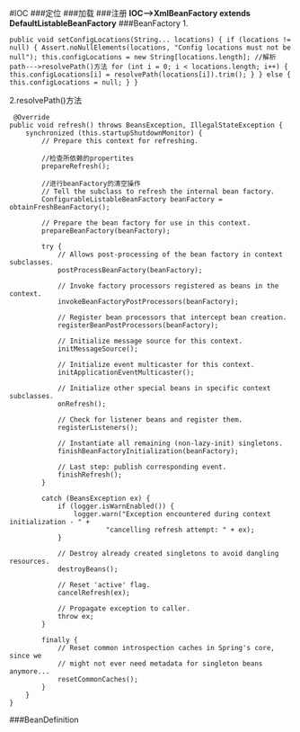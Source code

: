 #IOC
###定位
###加载
###注册
**IOC-->XmlBeanFactory extends DefaultListableBeanFactory**
###BeanFactory
1. 


   `
    public void setConfigLocations(String... locations) {
    		if (locations != null) {
    			Assert.noNullElements(locations, "Config locations must not be null");
    			this.configLocations = new String[locations.length];
    			//解析path--->resolvePath()方法
    			for (int i = 0; i < locations.length; i++) {
    				this.configLocations[i] = resolvePath(locations[i]).trim();
    			}
    		}
    		else {
    			this.configLocations = null;
    		}
    	}
    `
    
2.resolvePath()方法


     @Override
	public void refresh() throws BeansException, IllegalStateException {
		synchronized (this.startupShutdownMonitor) {
			// Prepare this context for refreshing.
			
			//检查所依赖的propertites
			prepareRefresh();
			
            //进行beanFactory的清空操作
			// Tell the subclass to refresh the internal bean factory.
			ConfigurableListableBeanFactory beanFactory = obtainFreshBeanFactory();
              
			// Prepare the bean factory for use in this context.
			prepareBeanFactory(beanFactory);

			try {
				// Allows post-processing of the bean factory in context subclasses.
				postProcessBeanFactory(beanFactory);

				// Invoke factory processors registered as beans in the context.
				invokeBeanFactoryPostProcessors(beanFactory);

				// Register bean processors that intercept bean creation.
				registerBeanPostProcessors(beanFactory);

				// Initialize message source for this context.
				initMessageSource();

				// Initialize event multicaster for this context.
				initApplicationEventMulticaster();

				// Initialize other special beans in specific context subclasses.
				onRefresh();

				// Check for listener beans and register them.
				registerListeners();

				// Instantiate all remaining (non-lazy-init) singletons.
				finishBeanFactoryInitialization(beanFactory);

				// Last step: publish corresponding event.
				finishRefresh();
			}

			catch (BeansException ex) {
				if (logger.isWarnEnabled()) {
					logger.warn("Exception encountered during context initialization - " +
							"cancelling refresh attempt: " + ex);
				}

				// Destroy already created singletons to avoid dangling resources.
				destroyBeans();

				// Reset 'active' flag.
				cancelRefresh(ex);

				// Propagate exception to caller.
				throw ex;
			}

			finally {
				// Reset common introspection caches in Spring's core, since we
				// might not ever need metadata for singleton beans anymore...
				resetCommonCaches();
			}
		}
	}
	
 ###BeanDefinition